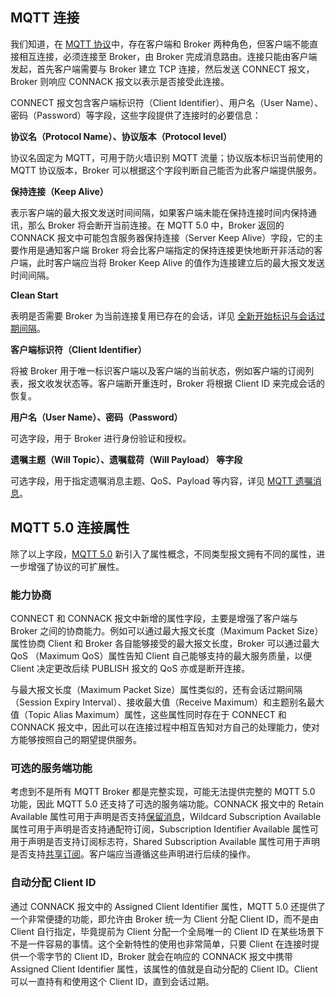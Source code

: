 ## MQTT 连接

我们知道，在 [MQTT 协议](https://www.emqx.com/zh/mqtt)中，存在客户端和 Broker 两种角色，但客户端不能直接相互连接，必须连接至 Broker，由 Broker 完成消息路由。连接只能由客户端发起，首先客户端需要与 Broker 建立 TCP 连接，然后发送 CONNECT 报文，Broker 则响应 CONNACK 报文以表示是否接受此连接。

CONNECT 报文包含客户端标识符（Client Identifier）、用户名（User Name）、密码（Password）等字段，这些字段提供了连接时的必要信息：

**协议名（Protocol Name）、协议版本（Protocol level）**

协议名固定为 MQTT，可用于防火墙识别 MQTT 流量；协议版本标识当前使用的 MQTT 协议版本，Broker 可以根据这个字段判断自己能否为此客户端提供服务。

**保持连接（Keep Alive）**

表示客户端的最大报文发送时间间隔，如果客户端未能在保持连接时间内保持通讯，那么 Broker 将会断开当前连接。在 MQTT 5.0 中，Broker 返回的 CONNACK 报文中可能包含服务器保持连接（Server Keep Alive）字段，它的主要作用是通知客户端 Broker 将会比客户端指定的保持连接更快地断开非活动的客户端，此时客户端应当将 Broker Keep Alive 的值作为连接建立后的最大报文发送时间间隔。

**Clean Start**

表明是否需要 Broker 为当前连接复用已存在的会话，详见 [全新开始标识与会话过期间隔](https://www.emqx.com/zh/blog/mqtt5-new-feature-clean-start-and-session-expiry-interval)。

**客户端标识符（Client Identifier）**

将被 Broker 用于唯一标识客户端以及客户端的当前状态，例如客户端的订阅列表，报文收发状态等。客户端断开重连时，Broker 将根据 Client ID 来完成会话的恢复。

**用户名（User Name）、密码（Password）**

可选字段，用于 Broker 进行身份验证和授权。

**遗嘱主题（Will Topic）、遗嘱载荷（Will Payload） 等字段**

可选字段，用于指定遗嘱消息主题、QoS、Payload 等内容，详见 [MQTT 遗嘱消息](https://www.emqx.com/zh/blog/use-of-mqtt-will-message)。

## MQTT 5.0 连接属性

除了以上字段，[MQTT 5.0](https://www.emqx.com/zh/mqtt/mqtt5) 新引入了属性概念，不同类型报文拥有不同的属性，进一步增强了协议的可扩展性。

### 能力协商

CONNECT 和 CONNACK 报文中新增的属性字段，主要是增强了客户端与 Broker 之间的协商能力。例如可以通过最大报文长度（Maximum Packet Size）属性协商 Client 和 Broker 各自能够接受的最大报文长度，Broker 可以通过最大 QoS （Maximum QoS）属性告知 Client 自己能够支持的最大服务质量，以便 Client 决定更改后续 PUBLISH 报文的 QoS 亦或是断开连接。

与最大报文长度（Maximum Packet Size）属性类似的，还有会话过期间隔（Session Expiry Interval）、接收最大值（Receive Maximum）和主题别名最大值（Topic Alias Maximum）属性，这些属性同时存在于 CONNECT 和 CONNACK 报文中，因此可以在连接过程中相互告知对方自己的处理能力，使对方能够按照自己的期望提供服务。

### 可选的服务端功能

考虑到不是所有 MQTT Broker 都是完整实现，可能无法提供完整的 MQTT 5.0 功能，因此 MQTT 5.0 还支持了可选的服务端功能。CONNACK 报文中的 Retain Available 属性可用于声明是否支持[保留消息](https://www.emqx.com/zh/blog/message-retention-and-message-expiration-interval-of-emqx-mqtt5-broker)，Wildcard Subscription Available 属性可用于声明是否支持通配符订阅，Subscription Identifier Available 属性可用于声明是否支持订阅标志符，Shared Subscription Available 属性可用于声明是否支持[共享订阅](https://www.emqx.com/zh/blog/introduction-to-mqtt5-protocol-shared-subscription)。客户端应当遵循这些声明进行后续的操作。

### 自动分配 Client ID

通过 CONNACK 报文中的 Assigned Client Identifier 属性，MQTT 5.0 还提供了一个非常便捷的功能，即允许由 Broker 统一为 Client 分配 Client ID，而不是由 Client 自行指定，毕竟提前为 Client 分配一个全局唯一的 Client ID 在某些场景下不是一件容易的事情。这个全新特性的使用也非常简单，只要 Client 在连接时提供一个零字节的 Client ID，Broker 就会在响应的 CONNACK 报文中携带 Assigned Client Identifier 属性，该属性的值就是自动分配的 Client ID。Client 可以一直持有和使用这个 Client ID，直到会话过期。
